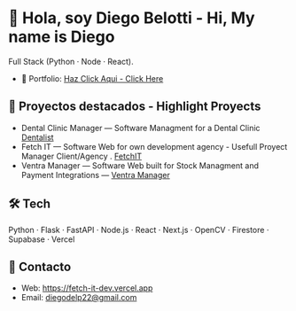 # 👋 Hola, soy Diego Belotti - Hi, My name is Diego

Full Stack (Python · Node · React).
- 🔗 Portfolio: [Haz Click Aqui - Click Here](https://belotti-diego.vercel.app/)

## 🚀 Proyectos destacados - Highlight Proyects
- Dental Clinic Manager — Software Managment for a Dental Clinic [Dentalist](https://www.dentalist.com.ar/)
- Fetch IT — Software Web for own development agency - Usefull Proyect Manager Client/Agency . [FetchIT](https://fetch-it-dev.vercel.app/)
- Ventra Manager — Software Web built for Stock Managment and Payment Integrations — [Ventra Manager](https://www.ventra-manager.com.ar/)

## 🛠️ Tech
Python · Flask · FastAPI · Node.js · React · Next.js · OpenCV · Firestore · Supabase · Vercel

## 💬 Contacto
- Web: https://fetch-it-dev.vercel.app
- Email: diegodelp22@gmail.com
